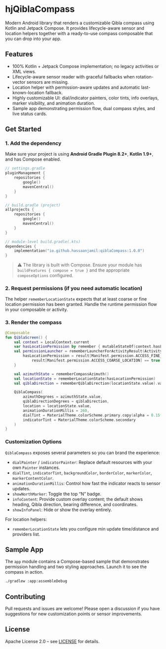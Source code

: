 # hjQiblaCompass

Modern Android library that renders a customizable Qibla compass using Kotlin and Jetpack Compose. It provides lifecycle-aware sensor and location helpers together with a ready-to-use compass composable that you can drop into your app.

## Features
- 100% Kotlin + Jetpack Compose implementation; no legacy activities or XML views.
- Lifecycle-aware sensor reader with graceful fallbacks when rotation-vector sensors are missing.
- Location helper with permission-aware updates and automatic last-known-location fallback.
- Highly customizable UI: dial/indicator painters, color tints, info overlays, marker visibility, and animation duration.
- Sample app demonstrating permission flow, dual compass styles, and live status cards.

## Get Started
### 1. Add the dependency
Make sure your project is using **Android Gradle Plugin 8.2+**, **Kotlin 1.9+**, and has Compose enabled.

```kotlin
// settings.gradle
pluginManagement {
    repositories {
        google()
        mavenCentral()
    }
}
```

```kotlin
// build.gradle (project)
allprojects {
    repositories {
        google()
        mavenCentral()
    }
}
```

```kotlin
// module-level build.gradle(.kts)
dependencies {
    implementation("io.github.hassaanjamil:qiblaCompass:1.0.0")
}
```

> ⚠️ The library is built with Compose. Ensure your module has `buildFeatures { compose = true }` and the appropriate `composeOptions` configured.

### 2. Request permissions (if you need automatic location)
The helper `rememberLocationState` expects that at least coarse or fine location permission has been granted. Handle the runtime permission flow in your composable or activity.

### 3. Render the compass
```kotlin
@Composable
fun QiblaScreen() {
    val context = LocalContext.current
    var hasLocationPermission by remember { mutableStateOf(context.hasLocationPermission()) }
    val permissionLauncher = rememberLauncherForActivityResult(ActivityResultContracts.RequestMultiplePermissions()) { result ->
        hasLocationPermission = result[Manifest.permission.ACCESS_FINE_LOCATION] == true ||
            result[Manifest.permission.ACCESS_COARSE_LOCATION] == true
    }

    val azimuthState = rememberCompassAzimuth()
    val locationState = rememberLocationState(hasLocationPermission)
    val qiblaDirection = rememberQiblaDirection(locationState.value).value

    QiblaCompass(
        azimuthDegrees = azimuthState.value,
        qiblaDirectionDegrees = qiblaDirection,
        location = locationState.value,
        animationDurationMillis = 260,
        dialTint = MaterialTheme.colorScheme.primary.copy(alpha = 0.15f),
        indicatorTint = MaterialTheme.colorScheme.secondary
    )
}
```

### Customization Options
`QiblaCompass` exposes several parameters so you can brand the experience:

- `dialPainter` / `indicatorPainter`: Replace default resources with your own `Painter` instances.
- `dialTint`, `indicatorTint`, `backgroundColor`, `borderColor`, `markerColor`, `markerContentColor`.
- `animationDurationMillis`: Control how fast the indicator reacts to sensor updates.
- `showNorthMarker`: Toggle the top “N” badge.
- `infoContent`: Provide custom overlay content; the default shows heading, Qibla direction, bearing difference, and coordinates.
- `showInfoPanel`: Hide or show the overlay entirely.

For location helpers:
- `rememberLocationState` lets you configure min update time/distance and providers list.

## Sample App
The `app` module contains a Compose-based sample that demonstrates permission handling and two styling approaches. Launch it to see the compass in action.

```bash
./gradlew :app:assembleDebug
```

## Contributing
Pull requests and issues are welcome! Please open a discussion if you have suggestions for new customization points or sensor improvements.

## License
Apache License 2.0 – see [LICENSE](LICENSE) for details.
